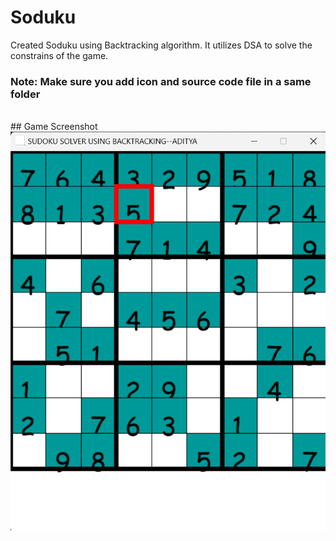 # Soduku
Created Soduku using Backtracking algorithm. It utilizes DSA to solve the constrains of the game. 

###  Note: Make sure you add icon and source code file in a same folder
<br>
## Game Screenshot
<img src="game.png">
